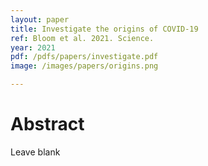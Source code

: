 ```yaml
---
layout: paper
title: Investigate the origins of COVID-19
ref: Bloom et al. 2021. Science.
year: 2021
pdf: /pdfs/papers/investigate.pdf
image: /images/papers/origins.png

---
```


# Abstract

Leave blank